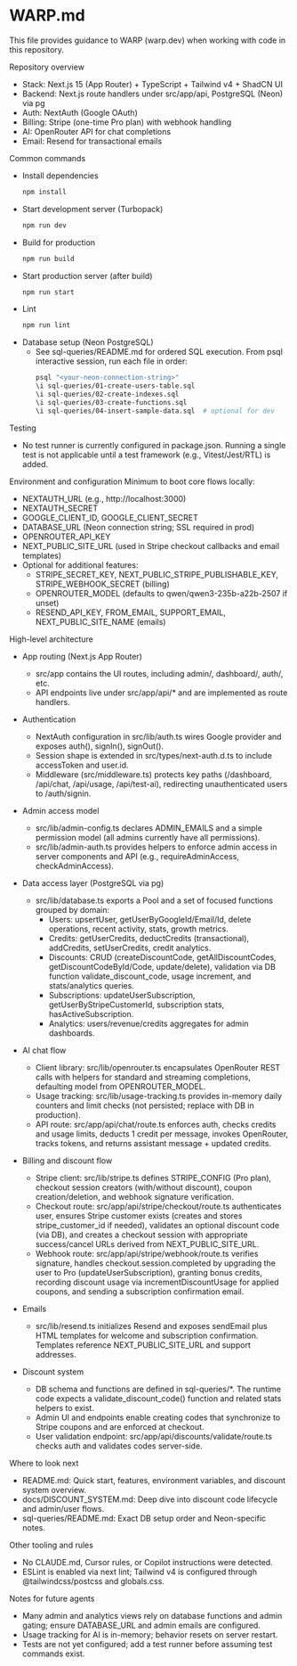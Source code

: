 # WARP.md

This file provides guidance to WARP (warp.dev) when working with code in this repository.

Repository overview
- Stack: Next.js 15 (App Router) + TypeScript + Tailwind v4 + ShadCN UI
- Backend: Next.js route handlers under src/app/api, PostgreSQL (Neon) via pg
- Auth: NextAuth (Google OAuth)
- Billing: Stripe (one-time Pro plan) with webhook handling
- AI: OpenRouter API for chat completions
- Email: Resend for transactional emails

Common commands
- Install dependencies
  ```bash path=null start=null
  npm install
  ```
- Start development server (Turbopack)
  ```bash path=null start=null
  npm run dev
  ```
- Build for production
  ```bash path=null start=null
  npm run build
  ```
- Start production server (after build)
  ```bash path=null start=null
  npm run start
  ```
- Lint
  ```bash path=null start=null
  npm run lint
  ```
- Database setup (Neon PostgreSQL)
  - See sql-queries/README.md for ordered SQL execution. From psql interactive session, run each file in order:
    ```bash path=null start=null
    psql "<your-neon-connection-string>"
    \i sql-queries/01-create-users-table.sql
    \i sql-queries/02-create-indexes.sql
    \i sql-queries/03-create-functions.sql
    \i sql-queries/04-insert-sample-data.sql  # optional for dev
    ```

Testing
- No test runner is currently configured in package.json. Running a single test is not applicable until a test framework (e.g., Vitest/Jest/RTL) is added.

Environment and configuration
Minimum to boot core flows locally:
- NEXTAUTH_URL (e.g., http://localhost:3000)
- NEXTAUTH_SECRET
- GOOGLE_CLIENT_ID, GOOGLE_CLIENT_SECRET
- DATABASE_URL (Neon connection string; SSL required in prod)
- OPENROUTER_API_KEY
- NEXT_PUBLIC_SITE_URL (used in Stripe checkout callbacks and email templates)
- Optional for additional features:
  - STRIPE_SECRET_KEY, NEXT_PUBLIC_STRIPE_PUBLISHABLE_KEY, STRIPE_WEBHOOK_SECRET (billing)
  - OPENROUTER_MODEL (defaults to qwen/qwen3-235b-a22b-2507 if unset)
  - RESEND_API_KEY, FROM_EMAIL, SUPPORT_EMAIL, NEXT_PUBLIC_SITE_NAME (emails)

High-level architecture
- App routing (Next.js App Router)
  - src/app contains the UI routes, including admin/, dashboard/, auth/, etc.
  - API endpoints live under src/app/api/* and are implemented as route handlers.

- Authentication
  - NextAuth configuration in src/lib/auth.ts wires Google provider and exposes auth(), signIn(), signOut().
  - Session shape is extended in src/types/next-auth.d.ts to include accessToken and user.id.
  - Middleware (src/middleware.ts) protects key paths (/dashboard, /api/chat, /api/usage, /api/test-ai), redirecting unauthenticated users to /auth/signin.

- Admin access model
  - src/lib/admin-config.ts declares ADMIN_EMAILS and a simple permission model (all admins currently have all permissions).
  - src/lib/admin-auth.ts provides helpers to enforce admin access in server components and API (e.g., requireAdminAccess, checkAdminAccess).

- Data access layer (PostgreSQL via pg)
  - src/lib/database.ts exports a Pool and a set of focused functions grouped by domain:
    - Users: upsertUser, getUserByGoogleId/Email/Id, delete operations, recent activity, stats, growth metrics.
    - Credits: getUserCredits, deductCredits (transactional), addCredits, setUserCredits, credit analytics.
    - Discounts: CRUD (createDiscountCode, getAllDiscountCodes, getDiscountCodeById/Code, update/delete), validation via DB function validate_discount_code, usage increment, and stats/analytics queries.
    - Subscriptions: updateUserSubscription, getUserByStripeCustomerId, subscription stats, hasActiveSubscription.
    - Analytics: users/revenue/credits aggregates for admin dashboards.

- AI chat flow
  - Client library: src/lib/openrouter.ts encapsulates OpenRouter REST calls with helpers for standard and streaming completions, defaulting model from OPENROUTER_MODEL.
  - Usage tracking: src/lib/usage-tracking.ts provides in-memory daily counters and limit checks (not persisted; replace with DB in production).
  - API route: src/app/api/chat/route.ts enforces auth, checks credits and usage limits, deducts 1 credit per message, invokes OpenRouter, tracks tokens, and returns assistant message + updated credits.

- Billing and discount flow
  - Stripe client: src/lib/stripe.ts defines STRIPE_CONFIG (Pro plan), checkout session creators (with/without discount), coupon creation/deletion, and webhook signature verification.
  - Checkout route: src/app/api/stripe/checkout/route.ts authenticates user, ensures Stripe customer exists (creates and stores stripe_customer_id if needed), validates an optional discount code (via DB), and creates a checkout session with appropriate success/cancel URLs derived from NEXT_PUBLIC_SITE_URL.
  - Webhook route: src/app/api/stripe/webhook/route.ts verifies signature, handles checkout.session.completed by upgrading the user to Pro (updateUserSubscription), granting bonus credits, recording discount usage via incrementDiscountUsage for applied coupons, and sending a subscription confirmation email.

- Emails
  - src/lib/resend.ts initializes Resend and exposes sendEmail plus HTML templates for welcome and subscription confirmation. Templates reference NEXT_PUBLIC_SITE_URL and support addresses.

- Discount system
  - DB schema and functions are defined in sql-queries/*. The runtime code expects a validate_discount_code() function and related stats helpers to exist.
  - Admin UI and endpoints enable creating codes that synchronize to Stripe coupons and are enforced at checkout.
  - User validation endpoint: src/app/api/discounts/validate/route.ts checks auth and validates codes server-side.

Where to look next
- README.md: Quick start, features, environment variables, and discount system overview.
- docs/DISCOUNT_SYSTEM.md: Deep dive into discount code lifecycle and admin/user flows.
- sql-queries/README.md: Exact DB setup order and Neon-specific notes.

Other tooling and rules
- No CLAUDE.md, Cursor rules, or Copilot instructions were detected.
- ESLint is enabled via next lint; Tailwind v4 is configured through @tailwindcss/postcss and globals.css.

Notes for future agents
- Many admin and analytics views rely on database functions and admin gating; ensure DATABASE_URL and admin emails are configured.
- Usage tracking for AI is in-memory; behavior resets on server restart.
- Tests are not yet configured; add a test runner before assuming test commands exist.

